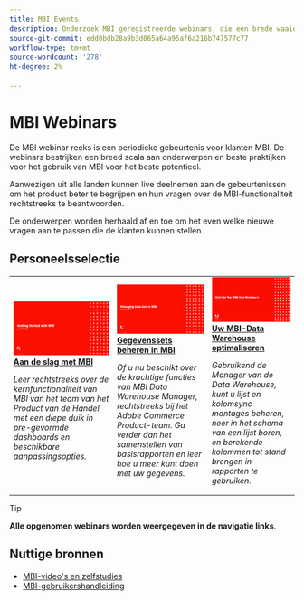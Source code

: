 ```yaml
---
title: MBI Events
description: Onderzoek MBI geregistreerde webinars, die een brede waaier van onderwerpen en beste praktijken voor het gebruiken van MBI aan zijn maximaal potentieel behandelen.
source-git-commit: edd0bdb28a9b3d065a64a95af6a216b747577c77
workflow-type: tm+mt
source-wordcount: '278'
ht-degree: 2%

---
```


# MBI Webinars

De MBI webinar reeks is een periodieke gebeurtenis voor klanten MBI. De webinars bestrijken een breed scala aan onderwerpen en beste praktijken voor het gebruik van MBI voor het beste potentieel.

Aanwezigen uit alle landen kunnen live deelnemen aan de gebeurtenissen om het product beter te begrijpen en hun vragen over de MBI-functionaliteit rechtstreeks te beantwoorden.

De onderwerpen worden herhaald af en toe om het even welke nieuwe vragen aan te passen die de klanten kunnen stellen.

## Personeelsselectie

<table>
<tr>
  <td>
    <a href="https://experienceleague.adobe.com/docs/commerce-events/mbi/2021/getting-started.html">
      <img alt="Aan de slag met MBI" src="./assets/getting-started-mbi.png" />
    </a>
     <div>
      <a href="https://experienceleague.adobe.com/docs/commerce-events/mbi/2021/getting-started.html">
        <strong>Aan de slag met MBI</strong>
      </a>
    </div>
    <p>
    <em>Leer rechtstreeks over de kernfunctionaliteit van MBI van het team van het Product van de Handel met een diepe duik in pre-gevormde dashboards en beschikbare aanpassingsopties.</em>
    <p>
  </td>
  <td>
    <a href="https://experienceleague.adobe.com/docs/commerce-events/mbi/2022/manage-data-sets.html">
      <img alt="Gegevenssets beheren in MBI" src="./assets/managing-data-sets-mbi.png" />
    </a>
     <div>
      <a href="https://experienceleague.adobe.com/docs/commerce-events/mbi/2022/manage-data-sets.html">
        <strong>Gegevenssets beheren in MBI</strong>
      </a>
    </div>
    <p>
    <em>Of u nu beschikt over de krachtige functies van MBI Data Warehouse Manager, rechtstreeks bij het Adobe Commerce Product-team. Ga verder dan het samenstellen van basisrapporten en leer hoe u meer kunt doen met uw gegevens.</em>
    <p>
  </td>
   <td>
    <a href="https://experienceleague.adobe.com/docs/commerce-events/mbi/2021/optimize-data-warehouse.html">
      <img alt="Uw MBI-Data Warehouse optimaliseren" src="./assets/optimize-data-warehouse.png" />
    </a>
     <div>
      <a href="https://experienceleague.adobe.com/docs/commerce-events/mbi/2021/optimize-data-warehouse.html">
        <strong>Uw MBI-Data Warehouse optimaliseren</strong>
      </a>
    </div>
    <p>
    <em>Gebruikend de Manager van de Data Warehouse, kunt u lijst en kolomsync montages beheren, neer in het schema van een lijst boren, en berekende kolommen tot stand brengen in rapporten te gebruiken.</em>
    <p>
  </td>
</tr>
</table>

>[!TIP]
>
>**Alle opgenomen webinars worden weergegeven in de navigatie links**.

## Nuttige bronnen

- [MBI-video&#39;s en zelfstudies](https://experienceleague.adobe.com/docs/commerce-learn/tutorials/mbi/filter-sets.html)
- [MBI-gebruikershandleiding](https://experienceleague.adobe.com/docs/commerce-business-intelligence/mbi/guide-overview.html?lang=nl)
